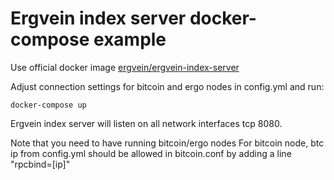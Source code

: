 # Ergvein index server docker-compose example

Use official docker image [ergvein/ergvein-index-server](https://hub.docker.com/r/ergvein/ergvein-index-server) 

Adjust connection settings for bitcoin and ergo nodes in config.yml and run:

```
docker-compose up
```

Ergvein index server will listen on all network interfaces tcp 8080.

Note that you need to have running bitcoin/ergo nodes For bitcoin node, btc ip from config.yml should be allowed in bitcoin.conf by adding a line "rpcbind=[ip]"
